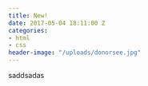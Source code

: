 ```yaml
---
title: New!
date: 2017-05-04 18:11:00 Z
categories:
- html
- css
header-image: "/uploads/donorsee.jpg"
---
```


saddsadas